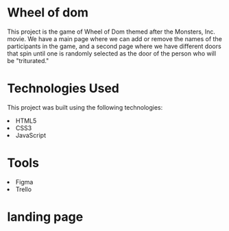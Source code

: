 # Wheel of dom
This project is the game of Wheel of Dom themed after the Monsters, Inc. movie. We have a main page where we can add or remove the names of the participants in the game, and a second page where we have different doors that spin until one is randomly selected as the door of the person who will be "triturated."

# Technologies Used
This project was built using the following technologies:
  <li>HTML5</li>
  <li>CSS3</li>
  <li>JavaScript</li>

# Tools

<li>Figma</li>
<li>Trello</li>

# landing page

